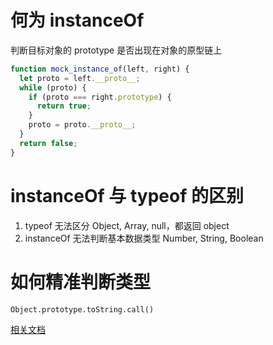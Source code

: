 # 何为 instanceOf

判断目标对象的 prototype 是否出现在对象的原型链上

```js
function mock_instance_of(left, right) {
  let proto = left.__proto__;
  while (proto) {
    if (proto === right.prototype) {
      return true;
    }
    proto = proto.__proto__;
  }
  return false;
}
```

# instanceOf 与 typeof 的区别

1. typeof 无法区分 Object, Array, null，都返回 object
2. instanceOf 无法判断基本数据类型 Number, String, Boolean

# 如何精准判断类型

`Object.prototype.toString.call()`

[相关文档](https://juejin.cn/post/6844903613584654344)
